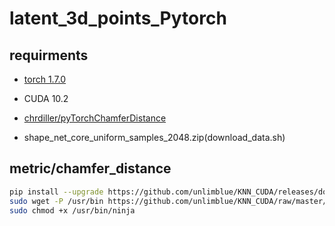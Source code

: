 # latent_3d_points_Pytorch

## requirments

- [torch 1.7.0](https://pytorch.org/get-started/locally/)
- CUDA 10.2
- [chrdiller/pyTorchChamferDistance](https://github.com/chrdiller/pyTorchChamferDistance)


- shape_net_core_uniform_samples_2048.zip(download_data.sh)


## metric/chamfer_distance
```bash
pip install --upgrade https://github.com/unlimblue/KNN_CUDA/releases/download/0.2/KNN_CUDA-0.2-py3-none-any.whl
sudo wget -P /usr/bin https://github.com/unlimblue/KNN_CUDA/raw/master/ninja
sudo chmod +x /usr/bin/ninja
```
